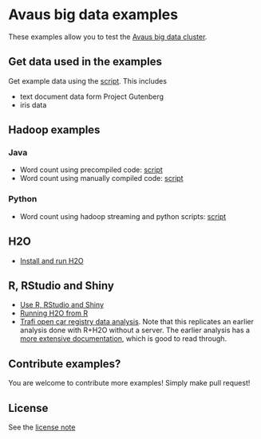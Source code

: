 Avaus big data examples
================

These examples allow you to test the [Avaus big data cluster](https://github.com/avaus/bigdata-cluster).

## Get data used in the examples

Get example data using the [script](data/get_example_data.sh). This includes

* text document data form Project Gutenberg
* iris data

## Hadoop examples

### Java

* Word count using precompiled code: [script](java/java_hadoop_wordcount_precompiled.sh)
* Word count using manually compiled code: [script](java/java_hadoop_wordcount_manual.sh)

### Python

* Word count using hadoop streaming and python scripts: [script](python/python_hadoop-streaming_wordcount.sh)

## H2O

* [Install and run H2O](/h2o/)

## R, RStudio and Shiny

* [Use R, RStudio and Shiny](/R/)
* [Running H2O from R](/R/R_H2O.md)
* [Trafi open car registry data analysis](/R/trafi_h2o.R). Note that this replicates an earlier analysis done with R+H2O without a server. The earlier analysis has a [more extensive documentation](https://github.com/avaus/opendata/blob/master/trafi.md), which is good to read through.

## Contribute examples?

You are welcome to contribute more examples! Simply make pull request!

## License

See the [license note](LICENSE)
